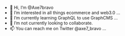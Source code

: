 - 👋 Hi, I’m @Axe7bravo
- 👀 I’m interested in all things ecommerce and web3.0 ...
- 🌱 I’m currently learning GraphQL to use GraphCMS ...
- 💞️ I’m not currently looking to collaborate.
- 📫 You can reach me on Twitter @axe7_bravo ...

<!---
Axe7bravo/Axe7bravo is a ✨ special ✨ repository because its `README.md` (this file) appears on your GitHub profile.
You can click the Preview link to take a look at your changes.
--->
